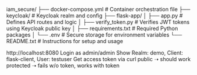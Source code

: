 iam_secure/
├── docker-compose.yml        # Container orchestration file
├── keycloak/                 # Keycloak realm and config
├── flask-app/
│   ├── app.py                # Defines API routes and logic
│   ├── verify_token.py       # Verifies JWT tokens using Keycloak public key
│   ├── requirements.txt      # Required Python packages
│   └── .env                  # Secure storage for environment variables
└── README.txt                # Instructions for setup and usage


http://localhost:8080
Login as admin/admin
Show Realm: demo, Client: flask-client, User: testuser
Get access token via curl
public ➝ should work
protected ➝ fails w/o token, works with token
